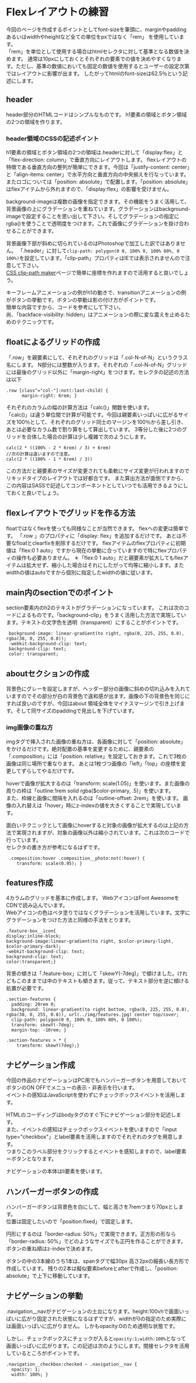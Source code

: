 # Flexレイアウトの練習  
今回のページを作成するポイントとしてfont-sizeを筆頭に、marginやpaddingあるいはwidthやheightなど全ての単位をpxではなく「rem」 を使用しています。  
「rem」を単位として使用する場合はhtmlセレクタに対して基準となる数値を決めます。 
通常は10pxにしておくとそれぞれの要素での値を決めやすくなります。ただし、基準の数値においても固定の数値を使用するとユーザーの設定次第ではレイアウトに影響が出ます。
したがってhtmlのfont-sizeは62.5％という記述にします。

## header  
header部分のHTMLコードはシンプルなものです。
h1要素の領域とボタン領域の2つの領域を作ります。

### header領域のCSSの記述ポイント

h1要素の領域とボタン領域の2つの領域は.headerに対して「display:flex」と「flex-direction: column」で垂直方向にレイアウトします。
flexレイアウトの特徴である垂直方向の整列が簡単にできます。今回は「justify-content: center」と「align-items: center」で水平方向と垂直方向の中央揃えを行なっています。
またロゴについては「position: absolute」で配置します。「position: absolute」はflexアイテムから外れますので、「display:flex」の影響を受けません。

background-imageは複数の画像を指定できます。その機能をうまく活用して、背景画像の上にグラデーションを重ねています。グラデーションはbackground-imageで設定することを思い出して下さい。そしてグラデーションの指定にrgba()を使うことで透明度をつけます。これで画像にグラデーションを掛け合わせることができます。

背景画像下部が斜めに切られているのはPhotoshopで加工した訳ではありません。
「.header」に対して`clip-path: polygon(0 0, 100% 0, 100% 80%, 0 100%)`を設定しています。「clip-path」プロパティはIEでは表示されませんので注意して下さい。  
[CSS clip-path maker](https://bennettfeely.com/clippy/)ページで簡単に座標を作れますので活用すると良いでしょう。  

キーフレームアニメーションの例がh1の動きで、transitionアニメーションの例がボタンの挙動です。ボタンの挙動は影の付け方がポイントです。  
簡単な内容ですから、コードを参考にして下さい。  
尚、「backface-visibility: hidden」はアニメーションの際に変な震えを止めるためのテクニックです。

## floatによるグリッドの作成
「.row」を親要素にして、それぞれのグリッドは「.col-N-of-N」というクラス名にします。
N部分には整数が入ります。それぞれの「.col-N-of-N」グリッドには最後のグリッド以外に「margin-right」をつけます。セレクタの記述の方法は以下

```
.row [class^="col-"]:not(:last-child) {
      margin-right: 6rem; }
```

それぞれのカラムの幅の計算方法は「calc()」関数を使います。  
「calc()」は違う単位間で計算が可能です。今回は親要素いっぱいに広がるサイズを100％として、それぞれのグリッド同士のマージンを100％から差し引き、あとは必要なカラム数で割り算をして算出しています。
3等分した後に2つのグリッドを合体した場合の計算は少し複雑で次のようにします。

```
calc(2 * ((100% - 2 * 6rem) / 3) + 6rem)
//次の計算は違いますので注意。
calc(2 * ((100% - 1 * 6rem) / 3))
```

この方法だと親要素のサイズが変更されても柔軟にサイズ変更が行われますのでリキッドタイプのレイアウトでは好都合です。
また算出方法が面倒ですから、この内容はSASSで記述してコンポーネントとしていつでも活用できるようにしておくと良いでしょう。

## flexレイアウトでグリッドを作る方法

floatではなくflexを使っても同様なことが当然できます。
flexへの変更は簡単です。
「.row 」のプロパティに「display: flex」を追加するだけです。
あとは不要なfloatとclearfixを削除するだけです。
flexアイテムのflexプロパティに初期値は「flex:0 1 auto」ですから現在の挙動に合っていますので特にflexプロパティの操作も必要ありません。
＊「flex:0 1 auto」だと親要素が拡大してもflexアイテムは拡大せず、縮小した場合はそれにしたがって均等に縮小します。またwidthの値はautoですから個別に指定したwidthの値に従います。


## main内のsectionでのポイント

section要素内のh2のテキストがグラデーションになっています。
これは次のコードによるものです。「background-clip」をうまく活用した方法で実現しています。テキストの文字色を透明（transparent）にすることがポイントです。

```
 background-image: linear-gradient(to right, rgba(0, 225, 255, 0.8), rgba(38, 0, 255, 0.8));
 -webkit-background-clip: text;
 background-clip: text;
 color: transparent;
```

## aboutセクションの作成
背景色にグレーを設定しますが、ヘッダー部分の画像に斜めの切れ込みを入れていますのでその部分が白の背景色で違和感が出ます。画像の下の背景色を同じにすれば良いのですが、今回はabout
領域全体をマイナスマージンで引き上げます。そして同サイズのpaddingで見出しを下げています。

### img画像の重ね方

imgタグで挿入された画像の重ね方は、各画像に対して「position: absolute」をかけるだけです。絶対配置の基準を変更するために、親要素の「.composition」には「position: relative」を設定しておきます。これで3枚の画像は同じ場所で重なります。
あとは1枚づつ画像の「left」「top」の座標を変更してずらしてやるだけです。

hoverで画像が拡大するのは「transform: scale(1.05)」を使います。また画像の周りの枠は「outline:1rem solid rgba($color-primary, .5)」を使います。  
また、枠線と画像に間隔を入れるのは「outline-offset: 2rem」を使います。
画像の入れ替えは「hover」時にz-indexの値を大きくすることで実現しています。

面白いテクニックとして画像にhoverすると対象の画像が拡大するのは上記の方法で実現されますが、対象の画像以外は縮小されています。これは次のコードで行っています。  
セレクタの書き方が参考になるはずです。

```
 .composition:hover .composition__photo:not(:hover) {
    transform: scale(0.95); }
```


## features作成

4カラムのグリッドを基本に作成します。
WebアイコンはFont AwesomeをCDNで読み込んでいます。  
Webアイコンの色はベタ塗りではなくグラデーションを活用しています。文字にグラデーションをつけた方法と同様の手法をとります。

```
.feature-box__icon{
display:inline-block;
background-image:linear-gradient(to right, $color-primary-light, $color-primary-dark);
-webkit-background-clip: text;
background-clip: text;
color:transparent;}
```

背景の傾きは「.feature-box」に対して「skewY(-7deg)」で傾けました。けれどもこのままでは中のテキストも傾きます。従って、テキスト部分を逆に傾ける処置が必要です。

```
.section-features {
  padding: 20rem 0;
  background: linear-gradient(to right bottom, rgba(0, 225, 255, 0.8), rgba(38, 0, 255, 0.8)), url(../img/features.jpg) center top/cover;
  clip-path: polygon(0 0, 100% 0, 100% 80%, 0 100%);
  transform: skewY(-7deg);
  margin-top: -10rem; }
  
.section-features > * {
    transform: skewY(7deg);}
```


## ナビゲーション作成
今回の作品のナビゲーションはPC用でもハンバーガーボタンを用意しておいてボタンのON OFFでメニューの表示・非表示を行います。  
イベントの感知はJavaScriptを使わずにチェックボックスイベントを活用します。

HTMLのコーディングはbodyタグのすぐ下にナビゲーション部分を記述します。  
また、イベントの感知はチェックボックスイベントを使いますので「input type="checkbox"」とlabel要素を活用しますのでそれぞれのタグを用意します。  
つまりこのラベル部分をクリックするとイベントを感知しますので、label要素＝ボタンとなります。

ナビゲーションの本体はli要素を使います。


## ハンバーガーボタンの作成
ハンバーガーボタンは背景色を白にして、幅と高さを7remつまり70pxとします。  
位置は固定したいので「position:fixed」で固定します。

円形にするのは「border-radius: 50%」で実現できます。正方形の形なら「border-radius: 50%」でどのようなサイズでも正円を作ることができます。  
ボタンの重ね順はz-indexで決めます。

ボタンの中の3本線のうち1本は、spanタグで幅30px 高さ2pxの細長い長方形で作成しています。
残りの2本は擬似要素beforeとafterで作成し、「position: absolute」で上下に移動しています。

## ナビゲーションの挙動
.navigation__navがナビゲーションの土台になります。height:100vhで画面いっぱいに広がり固定された状態になるはずですが、widthが0の指定のため実際には画面いっぱいに広がりません。
しかもopacity:0のため透明な状態です。

しかし、チェックボックスにチェックが入ると`opacity:1;width:100%`となって画面いっぱいに広がります。この記述は次のようにします。間接セレクタを活用しているところがポイントです。

```
.navigation__checkbox:checked ~ .navigation__nav {
  opacity: 1;
  width: 100%; }
```


